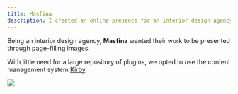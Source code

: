 ```yaml
---
title: Masfina
description: I created an online presence for an interior design agency, for which the presentation of primarily graphical content was most important.
---
```

Being an interior design agency, **Masfina** wanted their work to be presented through page-filling images.

With little need for a large repository of plugins, we opted to use the content management system [Kirby](http://getkirby.com/).

<img src="http://islovely.herokuapps.com/clients/masfina/screenshot.png">